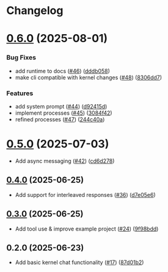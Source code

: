 # Changelog

# [0.6.0](https://github.com/unternet-co/kernel/compare/v0.5.0...v0.6.0) (2025-08-01)


### Bug Fixes

* add runtime to docs ([#46](https://github.com/unternet-co/kernel/issues/46)) ([dddb058](https://github.com/unternet-co/kernel/commit/dddb0584e596d16ed76142115042d6060919d497))
* make cli compatible with kernel changes ([#48](https://github.com/unternet-co/kernel/issues/48)) ([8306dd7](https://github.com/unternet-co/kernel/commit/8306dd707cf54c2b0dbac508ed3ed0a70cd2ff97))


### Features

* add system prompt ([#44](https://github.com/unternet-co/kernel/issues/44)) ([d92415d](https://github.com/unternet-co/kernel/commit/d92415dff1cf877a5b322c58c4787c96ca39b14e))
* implement processes ([#45](https://github.com/unternet-co/kernel/issues/45)) ([3084f42](https://github.com/unternet-co/kernel/commit/3084f42f275e0214dccf16dc7b64994ba82ef514))
* refined processes ([#47](https://github.com/unternet-co/kernel/issues/47)) ([244c40a](https://github.com/unternet-co/kernel/commit/244c40a5cb0420017b6b289f52994db82ba57d7d))

# [0.5.0](https://github.com/unternet-co/kernel/compare/v0.4.0...v0.5.0) (2025-07-03)

* Add async messaging ([#42](https://github.com/unternet-co/kernel/issues/42)) ([cd6d278](https://github.com/unternet-co/kernel/commit/cd6d2784996b2ab3cb850b8e4645899bc2759501))

## [0.4.0](https://github.com/unternet-co/kernel/compare/v0.3.0...v0.4.0) (2025-06-25)

* Add support for interleaved responses ([#36](https://github.com/unternet-co/kernel/issues/36)) ([d7e05e6](https://github.com/unternet-co/kernel/commit/d7e05e6bbe8383ca4adacacebbfc6bd7cd663e31))

## [0.3.0](https://github.com/unternet-co/kernel/compare/v0.2.0...v0.3.0) (2025-06-25)

* Add tool use & improve example project ([#24](https://github.com/unternet-co/kernel/issues/24)) ([9f98bdd](https://github.com/unternet-co/kernel/commit/9f98bddda17da0872cab74b428a90eb801c097ea))

## 0.2.0 (2025-06-23)

* Add basic kernel chat functionality ([#17](https://github.com/unternet-co/kernel/issues/17)) ([87d01b2](https://github.com/unternet-co/kernel/commit/87d01b2ccefa2a90c848a54db0dc71e8587645ca))

